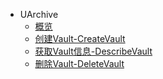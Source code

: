* UArchive
    * [概览](api/uarchive-api/overview.md)
    * [创建Vault-CreateVault](api/uarchive-api/create_vault.md)
    * [获取Vault信息-DescribeVault](api/uarchive-api/describe_vault.md)
    * [删除Vault-DeleteVault](api/uarchive-api/delete_vault.md)
